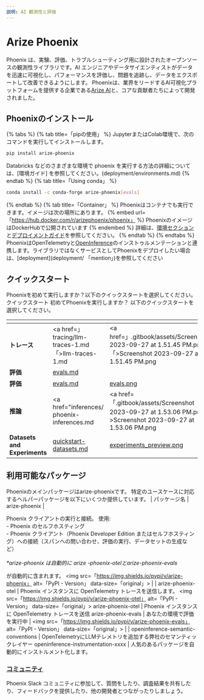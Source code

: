 ```yaml
---
説明: AI 観測性と評価
---
```

# Arize Phoenix
Phoenix は、実験、評価、トラブルシューティング用に設計されたオープンソースの観測性ライブラリです。AI エンジニアやデータサイエンティストがデータを迅速に可視化し、パフォーマンスを評価し、問題を追跡し、データをエクスポートして改善できるようにします。
Phoenixは、業界をリードするAI可視化プラットフォームを提供する企業である[Arize AI](https://www.arize.com)と、コアな貢献者たちによって開発されました。
## Phoenixのインストール
{% tabs %}
{% tab title=「pipの使用」 %}
JupyterまたはColab環境で、次のコマンドを実行してインストールします。
```sh
pip install arize-phoenix
```
Databricks などのさまざまな環境で phoenix を実行する方法の詳細については、[環境ガイド] を参照してください。(deployment/environments.md)
{% endtab %}
{% tab title=「Using conda」 %}
```sh
conda install -c conda-forge arize-phoenix[evals]
```
{% endtab %}
{% tab title=「Container」 %}
Phoenixはコンテナでも実行できます。イメージは次の場所にあります。
{% embed url=「https://hub.docker.com/r/arizephoenix/phoenix」 %}
PhoenixのイメージはDockerHubで公開されています
{% endembed %}
詳細は、[環境セクション](deployment/environments.md)と[デプロイメントガイド](deployment/deploying-phoenix.md)を参照してください。
{% endtab %}
{% endtabs %}
PhoenixはOpenTelemetryと[OpenInference](https://github.com/Arize-ai/openinference)のインストゥルメンテーションと連携します。ライブラリではなくサービスとしてPhoenixをデプロイしたい場合は、[deployment](deployment/ 「mention」)を参照してください


## クイックスタート
Phoenixを初めて実行しますか？以下のクイックスタートを選択してください。
クイックスタート 初めてPhoenixを実行しますか？ 以下のクイックスタートを選択してください。 <table data-card-size=「large」 data-view=「cards」><thead><tr><th align=「center」></th><th data-hidden data-card-target data-type=「content-ref」></th><th data-hidden data-card-cover data-type=「files」></th></tr></thead><tbody><tr><td align=「center」><strong>トレース</strong></td><td><a href=」 tracing/llm-traces-1.md「>llm-traces-1.md</a></td><td><a href=」.gitbook/assets/Screenshot 2023-09-27 at 1.51.45 PM.png「>Screenshot 2023-09-27 at 1.51.45 PM.png</a></td></tr><tr><td align=」center「><strong>評価</strong></td><td><a href=」evaluation/evals.md「>evals.md</a></td><td><a href=」.gitbook/ ></td></tr><tr><td align=「center」><strong>評価</strong></td><td><a href=「evaluation/evals.md」>evals.md</a></td><td><a href=「.gitbook/assets/evals.png」>evals.png</a></td></tr><tr><td align=「center」><strong>推論</strong></td><td><a href="inferences/ phoenix-inferences.md</a></td><td><a href=「.gitbook/assets/Screenshot 2023-09-27 at 1.53.06 PM.png」>Screenshot 2023-09-27 at 1.53.06 PM.png</a></td></tr><tr ><td align=「center」><strong>Datasets and Experiments</strong></td><td><a href=「datasets-and-experiments/quickstart-datasets.md」>quickstart-datasets.md</a></td><td><a href=「.gitbook/assets/experiments_preview.png」>experiments_preview.png</a></td></tr></tbody></table>
## 利用可能なパッケージ
Phoenixのメインパッケージはarize-phoenixです。 特定のユースケースに対応するヘルパーパッケージを以下にいくつか提供しています。
| パッケージ名
| arize-phoenix                      | <p>Phoenix クライアントの実行と接続。 使用:<br>- Phoenix のセルフホスティング<br>- Phoenix クライアント（Phoenix Developer Edition またはセルフホスティング）への接続（スパンへの問い合わせ、評価の実行、データセットの生成など）<br><br><em>*arize-phoenix は自動的に arize -phoenix-otelとarize-phoenix-evals</em></p>が自動的に含まれます。 <img src=「https://img.shields.io/pypi/v/arize-phoenix」 alt=「PyPI - Version」 data-size=「original」>                      |
| arize-phoenix-otel | Phoenix インスタンスに OpenTelemetry トレースを送信します。 <img src=「https://img.shields.io/pypi/v/arize-phoenix-otel」 alt=「PyPI - Version」 data-size=「original」>
arize-phoenix-otel | Phoenix インスタンスに OpenTelemetry トレースを送信
arize-phoenix-evals                | あなたの環境で評価を実行中                                                                                                                                                                                                                                                                                             | <img src=「https://img.shields.io/pypi/v/arize-phoenix-evals」 alt=「PyPI - Version」 data-size=「original」>                |
| openinference-semantic-conventions | OpenTelemetryにLLMテレメトリを追加する弊社のセマンティックレイヤー
openinference-instrumentation-xxxx | 人気のあるパッケージを自動的にインストルメント化します。
### [コミュニティ](https://join.slack.com/t/arize-ai/shared_invite/zt-1ppbtg5dd-1CYmQO4dWF4zvXFiONTjMg)
Phoenix Slack コミュニティに参加して、質問をしたり、調査結果を共有したり、フィードバックを提供したり、他の開発者とつながったりしましょう。
